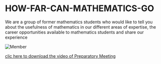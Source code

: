 # HOW-FAR-CAN-MATHEMATICS-GO
We are a group of former mathematics students who would like to tell you about the usefulness of mathematics in our different areas of expertise, the career opportunities available to mathematics students and share our experience


![Member](./US.png)


[clic here to download the video of Preparatory Meeting](https://drive.google.com/file/d/1FfeSddxmbV_Audq9duNZ5NWbJ20ZyIai/view?usp=drive_link)

